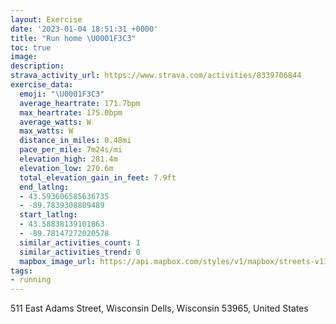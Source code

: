 ```yaml
---
layout: Exercise
date: '2023-01-04 18:51:31 +0000'
title: "Run home \U0001F3C3"
toc: true
image:
description:
strava_activity_url: https://www.strava.com/activities/8339706844
exercise_data:
  emoji: "\U0001F3C3"
  average_heartrate: 171.7bpm
  max_heartrate: 175.0bpm
  average_watts: W
  max_watts: W
  distance_in_miles: 0.48mi
  pace_per_mile: 7m24s/mi
  elevation_high: 281.4m
  elevation_low: 270.6m
  total_elevation_gain_in_feet: 7.9ft
  end_latlng:
  - 43.593606585636735
  - -89.7839308809489
  start_latlng:
  - 43.58838139101863
  - -89.78147272020578
  similar_activities_count: 1
  similar_activities_trend: 0
  mapbox_image_url: https://api.mapbox.com/styles/v1/mapbox/streets-v11/static/path-5+787af2-1.0(cm%60iGrt~bPkACaARs%40%5Ei%40f%40%5DV%5BJuA%40u%40Q_%40B),pin-s-s+e5b22e(-89.78266,43.58882),pin-s-f+89ae00(-89.78322000000001,43.59115)/auto/800x800?access_token=pk.eyJ1Ijoiam9zaGJlY2ttYW4iLCJhIjoiY205eWR2aDd1MWZ6djJrbXc4a3M0bWZleiJ9.XiG9OWkNcZk2QzjJbxLB4A
tags:
- running
---
```




511 East Adams Street, Wisconsin Dells, Wisconsin 53965, United States
